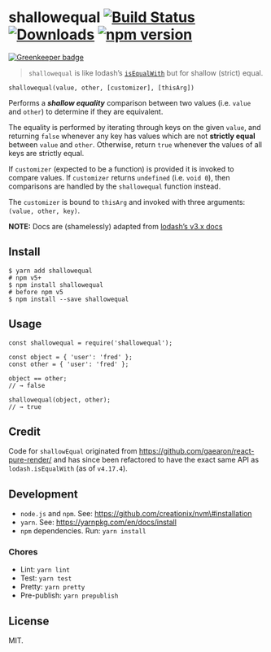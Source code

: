 shallowequal [![Build Status](https://travis-ci.org/dashed/shallowequal.svg)](https://travis-ci.org/dashed/shallowequal) [![Downloads](https://img.shields.io/npm/dm/shallowequal.svg)](https://npmjs.com/shallowequal) [![npm version](https://img.shields.io/npm/v/shallowequal.svg?style=flat)](https://www.npmjs.com/package/shallowequal)
==============================================================================================================================================================================================================================================================================================================================================

[![Greenkeeper badge](https://badges.greenkeeper.io/dashed/shallowequal.svg)](https://greenkeeper.io/)

> `shallowequal` is like lodash’s [`isEqualWith`](https://lodash.com/docs/4.17.4#isEqualWith) but for shallow (strict) equal.

`shallowequal(value, other, [customizer], [thisArg])`

Performs a ***shallow equality*** comparison between two values (i.e. `value` and `other`) to determine if they are equivalent.

The equality is performed by iterating through keys on the given `value`, and returning `false` whenever any key has values which are not **strictly equal** between `value` and `other`. Otherwise, return `true` whenever the values of all keys are strictly equal.

If `customizer` (expected to be a function) is provided it is invoked to compare values. If `customizer` returns `undefined` (i.e. `void 0`), then comparisons are handled by the `shallowequal` function instead.

The `customizer` is bound to `thisArg` and invoked with three arguments: `(value, other, key)`.

**NOTE:** Docs are (shamelessly) adapted from [lodash’s v3.x docs](https://lodash.com/docs/3.10.1#isEqualWith)

Install
-------

    $ yarn add shallowequal
    # npm v5+
    $ npm install shallowequal
    # before npm v5
    $ npm install --save shallowequal

Usage
-----

    const shallowequal = require('shallowequal');

    const object = { 'user': 'fred' };
    const other = { 'user': 'fred' };

    object == other;
    // → false

    shallowequal(object, other);
    // → true

Credit
------

Code for `shallowEqual` originated from https://github.com/gaearon/react-pure-render/ and has since been refactored to have the exact same API as `lodash.isEqualWith` (as of `v4.17.4`).

Development
-----------

-   `node.js` and `npm`. See: https://github.com/creationix/nvm\#installation
-   `yarn`. See: https://yarnpkg.com/en/docs/install
-   `npm` dependencies. Run: `yarn install`

### Chores

-   Lint: `yarn lint`
-   Test: `yarn test`
-   Pretty: `yarn pretty`
-   Pre-publish: `yarn prepublish`

License
-------

MIT.
